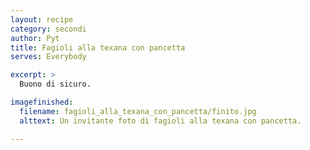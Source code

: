 ```yaml
---
layout: recipe
category: secondi
author: Pyt
title: Fagioli alla texana con pancetta
serves: Everybody

excerpt: >
  Buono di sicuro.

imagefinished:
  filename: fagioli_alla_texana_con_pancetta/finito.jpg
  alttext: Un invitante foto di fagioli alla texana con pancetta.

---
```

